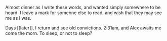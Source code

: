 Almost dinner as I write these words, and wanted simply somewhere to be heard. I leave a mark for someone else to read, and wish that they may see me as I was.

Days [[later]], I return and see old convictions. 2:31am, and Alex awaits me come the morn. To sleep, or not to sleep?